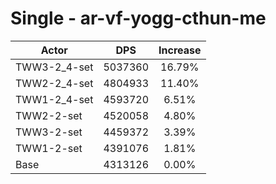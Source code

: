 # Single - ar-vf-yogg-cthun-me
| Actor | DPS | Increase |
|---|:---:|:---:|
|TWW3-2_4-set|5037360|16.79%|
|TWW2-2_4-set|4804933|11.40%|
|TWW1-2_4-set|4593720|6.51%|
|TWW2-2-set|4520058|4.80%|
|TWW3-2-set|4459372|3.39%|
|TWW1-2-set|4391076|1.81%|
|Base|4313126|0.00%|
